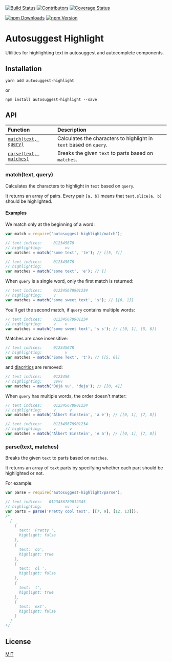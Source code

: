 [![Build Status](https://img.shields.io/codeship/99ce0dd0-d5d5-0132-ce75-1e0a7d4d648e/master.svg?style=flat-square)](https://codeship.com/projects/78168)
[![Contributors](https://img.shields.io/github/contributors/moroshko/autosuggest-highlight.svg?style=flat-square)](https://github.com/moroshko/autosuggest-highlight/graphs/contributors)
[![Coverage Status](https://img.shields.io/codecov/c/github/moroshko/autosuggest-highlight/master.svg?style=flat-square)](https://codecov.io/gh/moroshko/autosuggest-highlight)

[![npm Downloads](https://img.shields.io/npm/dm/autosuggest-highlight.svg?style=flat-square)](https://npmjs.org/package/autosuggest-highlight)
[![npm Version](https://img.shields.io/npm/v/autosuggest-highlight.svg?style=flat-square)](https://npmjs.org/package/autosuggest-highlight)

# Autosuggest Highlight

Utilities for highlighting text in autosuggest and autocomplete components.

## Installation

```shell
yarn add autosuggest-highlight
```

or

```shell
npm install autosuggest-highlight --save
```

## API

| Function | Description |
| :--- | :--- |
| [`match(text, query)`](#match) | Calculates the characters to highlight in `text` based on `query`. |
| [`parse(text, matches)`](#parse) | Breaks the given `text` to parts based on `matches`. |

<a name="match"></a>
### match(text, query)

Calculates the characters to highlight in `text` based on `query`.

It returns an array of pairs. Every pair `[a, b]` means that `text.slice(a, b)` should be highlighted.

#### Examples

We match only at the beginning of a word:

```js
var match = require('autosuggest-highlight/match');

// text indices:     012345678
// highlighting:          vv
var matches = match('some text', 'te'); // [[5, 7]]
```

```js
// text indices:     012345678
// highlighting:
var matches = match('some text', 'e'); // []
```

When `query` is a single word, only the first match is returned:

```js
// text indices:     012345678901234
// highlighting:     v
var matches = match('some sweet text', 's'); // [[0, 1]]
```

You'll get the second match, if `query` contains multiple words:

```js
// text indices:     012345678901234
// highlighting:     v    v
var matches = match('some sweet text', 's s'); // [[0, 1], [5, 6]]
```

Matches are case insensitive:

```js
// text indices:     012345678
// highlighting:          v
var matches = match('Some Text', 't'); // [[5, 6]]
```

and [diacritics](https://en.wikipedia.org/wiki/Diacritic) are removed:

```js
// text indices:     0123456
// highlighting:     vvvv
var matches = match('Déjà vu', 'deja'); // [[0, 4]]
```

When `query` has multiple words, the order doesn't matter:

```js
// text indices:     012345678901234
// highlighting:     v      v
var matches = match('Albert Einstein', 'a e'); // [[0, 1], [7, 8]]
```

```js
// text indices:     012345678901234
// highlighting:     v      v
var matches = match('Albert Einstein', 'e a'); // [[0, 1], [7, 8]]
```

<a name="parse"></a>
### parse(text, matches)

Breaks the given `text` to parts based on `matches`.

It returns an array of `text` parts by specifying whether each part should be highlighted or not.

For example:

```js
var parse = require('autosuggest-highlight/parse');

// text indices:   0123456789012345
// highlighting:          vv   v
var parts = parse('Pretty cool text', [[7, 9], [12, 13]]);
/*
  [
    {
      text: 'Pretty ',
      highlight: false
    },
    {
      text: 'co',
      highlight: true
    },
    {
      text: 'ol ',
      highlight: false
    },
    {
      text: 't',
      highlight: true
    },
    {
      text: 'ext',
      highlight: false
    }
  ]
*/
```

## License

[MIT](http://moroshko.mit-license.org)
